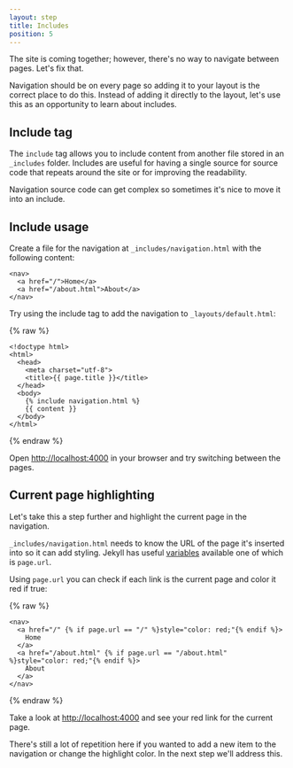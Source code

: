 ```yaml
---
layout: step
title: Includes
position: 5
---
```

The site is coming together; however, there's no way to navigate between
pages. Let's fix that.

Navigation should be on every page so adding it to your layout is the correct
place to do this. Instead of adding it directly to the layout, let's use this
as an opportunity to learn about includes.

## Include tag

The `include` tag allows you to include content from another file stored
in an `_includes` folder. Includes are useful for having a single source for
source code that repeats around the site or for improving the readability.

Navigation source code can get complex so sometimes it's nice to move it into an
include. 

## Include usage

Create a file for the navigation at `_includes/navigation.html` with the
following content:

```
<nav>
  <a href="/">Home</a>
  <a href="/about.html">About</a>
</nav>
```

Try using the include tag to add the navigation to `_layouts/default.html`:

{% raw %}
```liquid
<!doctype html>
<html>
  <head>
    <meta charset="utf-8">
    <title>{{ page.title }}</title>
  </head>
  <body>
    {% include navigation.html %}
    {{ content }}
  </body>
</html>
```
{% endraw %}

Open <a href="http://localhost:4000" target="_blank" data-proofer-ignore>http://localhost:4000</a>
in your browser and try switching between the pages.

## Current page highlighting

Let's take this a step further and highlight the current page in the navigation.

`_includes/navigation.html` needs to know the URL of the page it's inserted into
so it can add styling. Jekyll has useful [variables](/docs/variables/) available
one of which is `page.url`.

Using `page.url` you can check if each link is the current page and color it red
if true:

{% raw %}
```liquid
<nav>
  <a href="/" {% if page.url == "/" %}style="color: red;"{% endif %}>
    Home
  </a>
  <a href="/about.html" {% if page.url == "/about.html" %}style="color: red;"{% endif %}>
    About
  </a>
</nav>
```
{% endraw %}

Take a look at <a href="http://localhost:4000" target="_blank" data-proofer-ignore>http://localhost:4000</a>
and see your red link for the current page.

There's still a lot of repetition here if you wanted to add a new item to the
navigation or change the highlight color. In the next step we'll address this.
